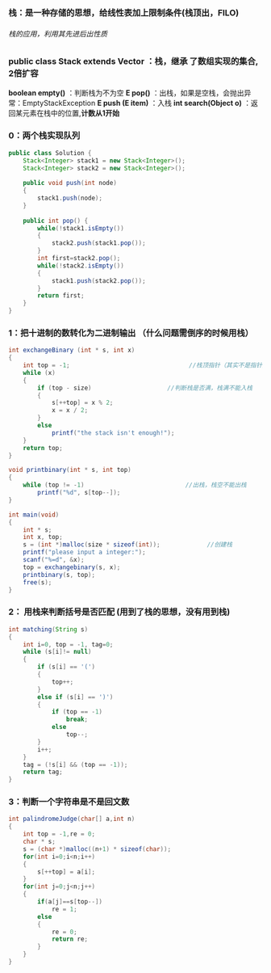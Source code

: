 ### 栈：是一种存储的思想，给线性表加上限制条件(栈顶出，FILO)

###### 栈的应用，利用其先进后出性质

### public class Stack<E> extends Vector<E> ：栈，继承 了数组实现的集合, 2倍扩容

**boolean  empty()**       ：判断栈为不为空
**E   pop()**    		    ：出栈，如果是空栈，会抛出异常：EmptyStackException
**E   push  (E item)**  	    ：入栈
**int  search(Object o)** ：返回某元素在栈中的位置,**计数从1开始**



### 0：两个栈实现队列

```java
public class Solution {
    Stack<Integer> stack1 = new Stack<Integer>();
    Stack<Integer> stack2 = new Stack<Integer>();
     
    public void push(int node)
    {
        stack1.push(node);
    }
     
    public int pop() {
        while(!stack1.isEmpty())
        {
            stack2.push(stack1.pop());
        }
        int first=stack2.pop();
        while(!stack2.isEmpty())
        {
            stack1.push(stack2.pop());
        }
        return first;
    }
}
```



### 1：把十进制的数转化为二进制输出    （什么问题需倒序的时候用栈）

```java
int exchangeBinary (int * s, int x)
{
	int top = -1;                                 //栈顶指针（其实不是指针是数）
	while (x)
	{
		if (top - size)                     //判断栈是否满，栈满不能入栈
		{
			s[++top] = x % 2;
			x = x / 2;
		}
		else
			printf("the stack isn't enough!");
	}
	return top;
}

void printbinary(int * s, int top)
{
	while (top != -1)                            //出栈，栈空不能出栈
		printf("%d", s[top--]);
}

int main(void)
{
	int * s;
	int x, top;
	s = (int *)malloc(size * sizeof(int));             //创建栈
	printf("please input a integer:");
	scanf("%=d", &x);
	top = exchangebinary(s, x);        
	printbinary(s, top);
	free(s);
}
```



### 2： 用栈来判断括号是否匹配 (用到了栈的思想，没有用到栈)

```java
int matching(String s)
{
	int i=0, top = -1, tag=0;
	while (s[i]!= null)
	{
		if (s[i] == '(')
		{
			top++;
		}
		else if (s[i] == ')')
		{
			if (top == -1)
				break;
			else
				top--;
		}
		i++;
	}
	tag = (!s[i] && (top == -1));
	return tag;
}
```



### 3：判断一个字符串是不是回文数

```java
int palindromeJudge(char[] a,int n)
{
	int top = -1,re = 0; 
 	char * s;
	s = (char *)malloc((n+1) * sizeof(char));
	for(int i=0;i<n;i++)
	{
		s[++top] = a[i];	
	}
	for(int j=0;j<n;j++)
	{
		if(a[j]==s[top--])
			re = 1;
		else
		{
			re = 0;		
			return re;
		}	
	}
}
```


